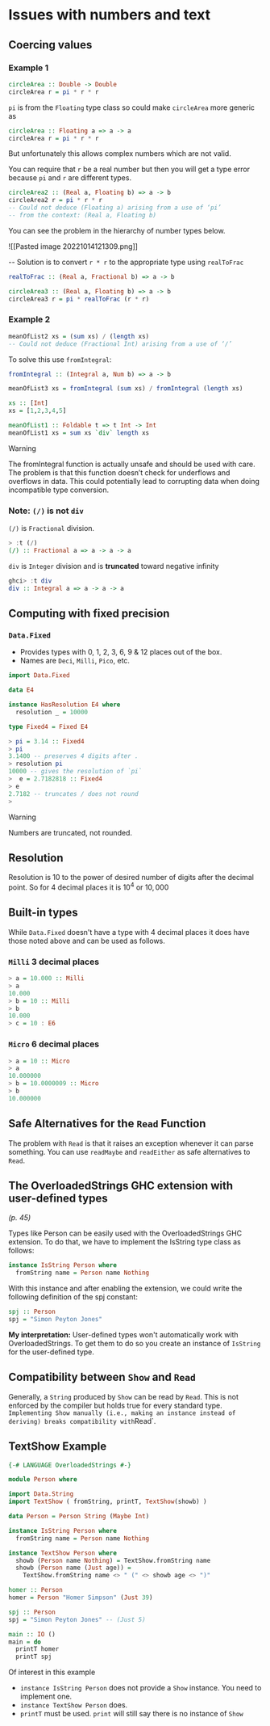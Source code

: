 # Issues with numbers and text
## Coercing values

### Example 1

```haskell
circleArea :: Double -> Double
circleArea r = pi * r * r
```

`pi` is from the `Floating` type class so could make `circleArea` more generic as

```haskell
circleArea :: Floating a => a -> a
circleArea r = pi * r * r
``` 

But unfortunately this allows complex numbers which are not valid.

You can require that `r` be a real number but then you will get a type error because `pi` and `r` are different types.

```haskell
circleArea2 :: (Real a, Floating b) => a -> b
circleArea2 r = pi * r * r
-- Could not deduce (Floating a) arising from a use of ‘pi’
-- from the context: (Real a, Floating b)
```

You can see the problem in the hierarchy of number types below. 

![[Pasted image 20221014121309.png]]

-- Solution is to convert `r * r` to the appropriate type using `realToFrac`

```haskell
realToFrac :: (Real a, Fractional b) => a -> b
```

```haskell
circleArea3 :: (Real a, Floating b) => a -> b
circleArea3 r = pi * realToFrac (r * r)
```

### Example 2

```haskell
meanOfList2 xs = (sum xs) / (length xs)
-- Could not deduce (Fractional Int) arising from a use of ‘/’
```

To solve this use `fromIntegral`:
```haskell
fromIntegral :: (Integral a, Num b) => a -> b
```

```haskell
meanOfList3 xs = fromIntegral (sum xs) / fromIntegral (length xs)
```


```haskell
xs :: [Int]
xs = [1,2,3,4,5]

meanOfList1 :: Foldable t => t Int -> Int
meanOfList1 xs = sum xs `div` length xs
```

>[!WARNING]
>
The fromIntegral function is actually unsafe and should be used
with care. The problem is that this function doesn’t check for underflows and overflows in data. This could potentially lead to corrupting data when doing incompatible type conversion.

### Note: `(/)` is not `div`

`(/)` is `Fractional` division.
```haskell
> :t (/)
(/) :: Fractional a => a -> a -> a
```

`div` is `Integer` division and is **truncated** toward negative infinity

```haskell
ghci> :t div
div :: Integral a => a -> a -> a
```


## Computing with fixed precision

### `Data.Fixed`

- Provides types with 0, 1, 2, 3, 6, 9 & 12 places out of the box.
- Names are `Deci`, `Milli`, `Pico`, etc.

```haskell
import Data.Fixed

data E4

instance HasResolution E4 where
  resolution _ = 10000

type Fixed4 = Fixed E4

```

```haskell
> pi = 3.14 :: Fixed4
> pi
3.1400 -- preserves 4 digits after .
> resolution pi
10000 -- gives the resolution of `pi`
>  e = 2.7182818 :: Fixed4
> e
2.7182 -- truncates / does not round
> 
```

> [!WARNING]
> Numbers are truncated, not rounded.

## Resolution

Resolution is 10 to the power of desired number of digits after the decimal point. So for 4 decimal places it is $10^4$ or $10,000$


## Built-in types

While `Data.Fixed` doesn't have a type with 4 decimal places it does have those noted above and can be used as follows.

### `Milli` 3 decimal places

```haskell
> a = 10.000 :: Milli
> a
10.000
> b = 10 :: Milli
> b
10.000
> c = 10 : E6
```

### `Micro` 6 decimal places

```haskell
> a = 10 :: Micro
> a
10.000000
> b = 10.0000009 :: Micro
> b
10.000000

```

## Safe Alternatives for the `Read` Function

The problem with `Read` is that it raises an exception whenever it can parse something. You can use `readMaybe` and `readEither` as safe alternatives to `Read`.

## The OverloadedStrings GHC extension with user-defined types

*(p. 45)*

Types like Person can be easily used with the OverloadedStrings GHC extension. To do that, we have to implement the IsString type class as follows:
```haskell
instance IsString Person where
  fromString name = Person name Nothing
```

With this instance and after enabling the extension, we could write the following definition of the spj constant:
```haskell
spj :: Person
spj = "Simon Peyton Jones"
```

**My interpretation:** User-defined types won't automatically work with OverloadedStrings. To get them to do so you create an instance of `IsString` for the user-defined type.

## Compatibility between `Show` and `Read`

Generally, a `String` produced by `Show` can be read by `Read`. This is not enforced by the compiler but holds true for every standard type.
`
Implementing Show manually (i.e., making an instance instead of deriving) breaks compatibility with `Read`.

## TextShow Example

```haskell
{-# LANGUAGE OverloadedStrings #-}

module Person where

import Data.String
import TextShow ( fromString, printT, TextShow(showb) )

data Person = Person String (Maybe Int)

instance IsString Person where
  fromString name = Person name Nothing

instance TextShow Person where
  showb (Person name Nothing) = TextShow.fromString name
  showb (Person name (Just age)) =
    TextShow.fromString name <> " (" <> showb age <> ")"

homer :: Person
homer = Person "Homer Simpson" (Just 39)

spj :: Person
spj = "Simon Peyton Jones" -- (Just 5)

main :: IO ()
main = do
  printT homer
  printT spj
```

Of interest in this example
- `instance IsString Person` does not provide a `Show` instance. You need to implement one.
- `instance TextShow Person` does.
- `printT` must be used. `print` will still say there is no instance of `Show`

